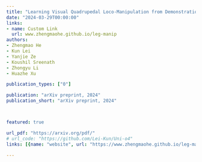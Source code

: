 ```yaml
---
title: "Learning Visual Quadrupedal Loco-Manipulation from Demonstrations"
date: "2024-03-29T00:00:00"
links:
- name: Custom Link
  url: www.zhengmaohe.github.io/leg-manip
authors:
- Zhengmao He
- Kun Lei
- Yanjie Ze
- Koushil Sreenath
- Zhongyu Li
- Huazhe Xu

publication_types: ["0"]

publication: "arXiv preprint, 2024"
publication_short: "arXiv preprint, 2024"



featured: true

url_pdf: "https://arxiv.org/pdf/"
# url_code: "https://github.com/Lei-Kun/Uni-o4"
links: [{name: "website", url: "https://www.zhengmaohe.github.io/leg-manip/"}]

---
```

